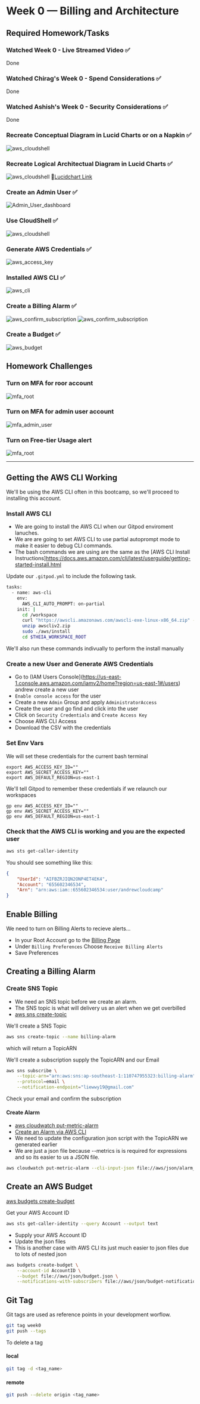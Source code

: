 # Week 0 — Billing and Architecture

## Required Homework/Tasks

### Watched Week 0 - Live Streamed Video :white_check_mark:
Done

### Watched Chirag's Week 0 - Spend Considerations :white_check_mark:
Done

### Watched Ashish's Week 0 - Security Considerations :white_check_mark:
Done

### Recreate Conceptual Diagram in Lucid Charts or on a Napkin :white_check_mark:
![aws_cloudshell](../_docs/assets/week0/napkin_design.jpg)

### Recreate Logical Architectual Diagram in Lucid Charts :white_check_mark:
![aws_cloudshell](../_docs/assets/week0/CRUDDUR_lucidchart.png)
:link:[Lucidchart Link](https://lucid.app/lucidchart/46cefaa2-29cb-4260-a7c5-9c3959598a02/edit?viewport_loc=-137%2C47%2C1993%2C811%2C0_0&invitationId=inv_8196240e-2a89-4aec-9fc9-2dff1aceb8dd)

### Create an Admin User :white_check_mark:	 
![Admin_User_dashboard](../_docs/assets/week0/IAM_dashboard_Admin_User.png)

### Use CloudShell :white_check_mark:
![aws_cloudshell](../_docs/assets/week0/cloudshell.png)

### Generate AWS Credentials	:white_check_mark:
![aws_access_key](../_docs/assets/week0/aws_credentials.png)

### Installed AWS CLI	:white_check_mark:
![aws_cli](../_docs/assets/week0/gitpod_aws_cli.png)

### Create a Billing Alarm	:white_check_mark:
![aws_confirm_subscription](../_docs/assets/week0/confirm_subscription.png)
![aws_confirm_subscription](../_docs/assets/week0/billing_alarm.png)

### Create a Budget	:white_check_mark:
![aws_budget](../_docs/assets/week0/create_budget.png)


## Homework Challenges

### Turn on MFA for roor account
![mfa_root](../_docs/assets/week0/root_mfa.png)

### Turn on MFA for admin user account
![mfa_admin_user](../_docs/assets/week0/admin_user_mfa.png)

### Turn on Free-tier Usage alert
![mfa_root](../_docs/assets/week0/freetier_usage_n_budget_alert_notification.png)

***

## Getting the AWS CLI Working

We'll be using the AWS CLI often in this bootcamp,
so we'll proceed to installing this account.


### Install AWS CLI

- We are going to install the AWS CLI when our Gitpod enviroment lanuches.
- We are are going to set AWS CLI to use partial autoprompt mode to make it easier to debug CLI commands.
- The bash commands we are using are the same as the [AWS CLI Install Instructions]https://docs.aws.amazon.com/cli/latest/userguide/getting-started-install.html


Update our `.gitpod.yml` to include the following task.

```sh
tasks:
  - name: aws-cli
    env:
      AWS_CLI_AUTO_PROMPT: on-partial
    init: |
      cd /workspace
      curl "https://awscli.amazonaws.com/awscli-exe-linux-x86_64.zip" -o "awscliv2.zip"
      unzip awscliv2.zip
      sudo ./aws/install
      cd $THEIA_WORKSPACE_ROOT
```

We'll also run these commands indivually to perform the install manually

### Create a new User and Generate AWS Credentials

- Go to (IAM Users Console](https://us-east-1.console.aws.amazon.com/iamv2/home?region=us-east-1#/users) andrew create a new user
- `Enable console access` for the user
- Create a new `Admin` Group and apply `AdministratorAccess`
- Create the user and go find and click into the user
- Click on `Security Credentials` and `Create Access Key`
- Choose AWS CLI Access
- Download the CSV with the credentials

### Set Env Vars

We will set these credentials for the current bash terminal
```
export AWS_ACCESS_KEY_ID=""
export AWS_SECRET_ACCESS_KEY=""
export AWS_DEFAULT_REGION=us-east-1
```

We'll tell Gitpod to remember these credentials if we relaunch our workspaces
```
gp env AWS_ACCESS_KEY_ID=""
gp env AWS_SECRET_ACCESS_KEY=""
gp env AWS_DEFAULT_REGION=us-east-1
```

### Check that the AWS CLI is working and you are the expected user

```sh
aws sts get-caller-identity
```

You should see something like this:
```json
{
    "UserId": "AIFBZRJIQN2ONP4ET4EK4",
    "Account": "655602346534",
    "Arn": "arn:aws:iam::655602346534:user/andrewcloudcamp"
}
```

## Enable Billing 

We need to turn on Billing Alerts to recieve alerts...


- In your Root Account go to the [Billing Page](https://console.aws.amazon.com/billing/)
- Under `Billing Preferences` Choose `Receive Billing Alerts`
- Save Preferences


## Creating a Billing Alarm

### Create SNS Topic

- We need an SNS topic before we create an alarm.
- The SNS topic is what will delivery us an alert when we get overbilled
- [aws sns create-topic](https://docs.aws.amazon.com/cli/latest/reference/sns/create-topic.html)

We'll create a SNS Topic
```sh
aws sns create-topic --name billing-alarm
```
which will return a TopicARN

We'll create a subscription supply the TopicARN and our Email
```sh
aws sns subscribe \
    --topic-arn="arn:aws:sns:ap-southeast-1:110747955323:billing-alarm" \
    --protocol=email \
    --notification-endpoint="liewwy19@gmail.com"
```

Check your email and confirm the subscription

#### Create Alarm

- [aws cloudwatch put-metric-alarm](https://docs.aws.amazon.com/cli/latest/reference/cloudwatch/put-metric-alarm.html)
- [Create an Alarm via AWS CLI](https://aws.amazon.com/premiumsupport/knowledge-center/cloudwatch-estimatedcharges-alarm/)
- We need to update the configuration json script with the TopicARN we generated earlier
- We are just a json file because --metrics is is required for expressions and so its easier to us a JSON file.

```sh
aws cloudwatch put-metric-alarm --cli-input-json file://aws/json/alarm_config.json
```

## Create an AWS Budget

[aws budgets create-budget](https://docs.aws.amazon.com/cli/latest/reference/budgets/create-budget.html)

Get your AWS Account ID
```sh
aws sts get-caller-identity --query Account --output text
```

- Supply your AWS Account ID
- Update the json files
- This is another case with AWS CLI its just much easier to json files due to lots of nested json

```sh
aws budgets create-budget \
    --account-id AccountID \
    --budget file://aws/json/budget.json \
    --notifications-with-subscribers file://aws/json/budget-notifications-with-subscribers.json
```

## Git Tag

Git tags are used as reference points in your development worflow.

```sh
git tag week0
git push --tags
```

To delete a tag

#### local
```sh
git tag -d <tag_name>
```

#### remote
```sh
git push --delete origin <tag_name>
```
